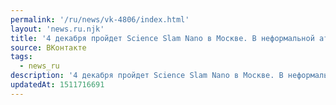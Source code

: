 ```yaml
---
permalink: '/ru/news/vk-4806/index.html'
layout: 'news.ru.njk'
title: '4 декабря пройдет Science Slam Nano в Москве. В неформальной атмосфере бара ученые представят с…'
source: ВКонтакте
tags:
  - news_ru
description: '4 декабря пройдет Science Slam Nano в Москве. В неформальной атмосфере бара ученые представят с…'
updatedAt: 1511716691
---
```

